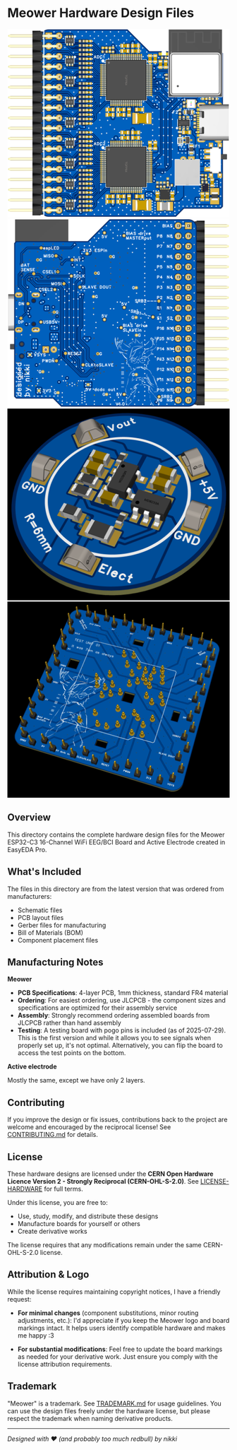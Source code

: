 # Meower Hardware Design Files

![PCB Top View](../images/2025_07_29_pcb_top.png)
![PCB Bottom View](../images/2025_07_29_pcb_bottom.png)
![Active Electrode Top View](../images/2025_10_03_active_electrode_prototype.png)
![Active Electrode Top View](../images/2025_10_03_testing_board_v1.png)

## Overview

This directory contains the complete hardware design files for the Meower ESP32-C3 16-Channel WiFi EEG/BCI Board and Active Electrode created in EasyEDA Pro. 

## What's Included

The files in this directory are from the latest version that was ordered from manufacturers:

- Schematic files
- PCB layout files  
- Gerber files for manufacturing
- Bill of Materials (BOM)
- Component placement files

## Manufacturing Notes

**Meower**
- **PCB Specifications**: 4-layer PCB, 1mm thickness, standard FR4 material
- **Ordering**: For easiest ordering, use JLCPCB - the component sizes and specifications are optimized for their assembly service
- **Assembly**: Strongly recommend ordering assembled boards from JLCPCB rather than hand assembly
- **Testing**: A testing board with pogo pins is included (as of 2025-07-29). This is the first version and while it allows you to see signals when properly set up, it's not optimal. Alternatively, you can flip the board to access the test points on the bottom.

**Active electrode**

Mostly the same, except we have only 2 layers.

## Contributing

If you improve the design or fix issues, contributions back to the project are welcome and encouraged by the reciprocal license! See [CONTRIBUTING.md](../CONTRIBUTING.md) for details.

## License

These hardware designs are licensed under the **CERN Open Hardware Licence Version 2 - Strongly Reciprocal (CERN-OHL-S-2.0)**. See [LICENSE-HARDWARE](../LICENSE-HARDWARE) for full terms.

Under this license, you are free to:
- Use, study, modify, and distribute these designs
- Manufacture boards for yourself or others
- Create derivative works

The license requires that any modifications remain under the same CERN-OHL-S-2.0 license.

## Attribution & Logo

While the license requires maintaining copyright notices, I have a friendly request:

- **For minimal changes** (component substitutions, minor routing adjustments, etc.): I'd appreciate if you keep the Meower logo and board markings intact. It helps users identify compatible hardware and makes me happy :3
  
- **For substantial modifications**: Feel free to update the board markings as needed for your derivative work. Just ensure you comply with the license attribution requirements.

## Trademark

"Meower" is a trademark. See [TRADEMARK.md](../TRADEMARK.md) for usage guidelines. You can use the design files freely under the hardware license, but please respect the trademark when naming derivative products.

---

*Designed with ❤️ (and probably too much redbull) by nikki*
